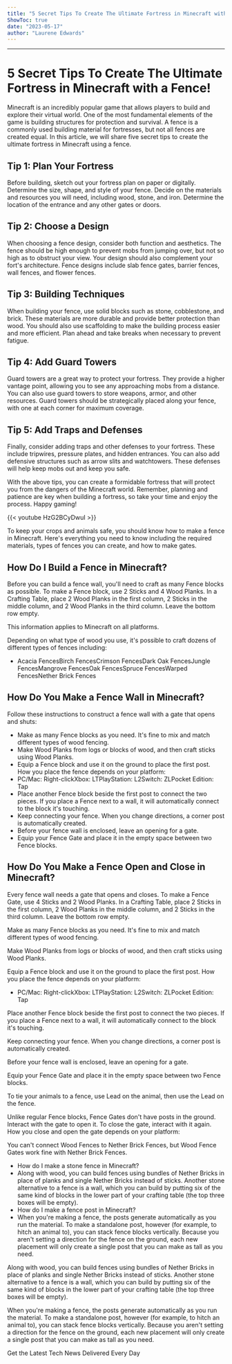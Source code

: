 ```yaml
---
title: "5 Secret Tips To Create The Ultimate Fortress in Minecraft with a Fence!"
ShowToc: true 
date: "2023-05-17"
author: "Laurene Edwards"
---
```

*****
# 5 Secret Tips To Create The Ultimate Fortress in Minecraft with a Fence!

Minecraft is an incredibly popular game that allows players to build and explore their virtual world. One of the most fundamental elements of the game is building structures for protection and survival. A fence is a commonly used building material for fortresses, but not all fences are created equal. In this article, we will share five secret tips to create the ultimate fortress in Minecraft using a fence.

## Tip 1: Plan Your Fortress

Before building, sketch out your fortress plan on paper or digitally. Determine the size, shape, and style of your fence. Decide on the materials and resources you will need, including wood, stone, and iron. Determine the location of the entrance and any other gates or doors.

## Tip 2: Choose a Design

When choosing a fence design, consider both function and aesthetics. The fence should be high enough to prevent mobs from jumping over, but not so high as to obstruct your view. Your design should also complement your fort's architecture. Fence designs include slab fence gates, barrier fences, wall fences, and flower fences.

## Tip 3: Building Techniques

When building your fence, use solid blocks such as stone, cobblestone, and brick. These materials are more durable and provide better protection than wood. You should also use scaffolding to make the building process easier and more efficient. Plan ahead and take breaks when necessary to prevent fatigue.

## Tip 4: Add Guard Towers

Guard towers are a great way to protect your fortress. They provide a higher vantage point, allowing you to see any approaching mobs from a distance. You can also use guard towers to store weapons, armor, and other resources. Guard towers should be strategically placed along your fence, with one at each corner for maximum coverage.

## Tip 5: Add Traps and Defenses

Finally, consider adding traps and other defenses to your fortress. These include tripwires, pressure plates, and hidden entrances. You can also add defensive structures such as arrow slits and watchtowers. These defenses will help keep mobs out and keep you safe.

With the above tips, you can create a formidable fortress that will protect you from the dangers of the Minecraft world. Remember, planning and patience are key when building a fortress, so take your time and enjoy the process. Happy gaming!

{{< youtube HzG2BCyDwuI >}} 




To keep your crops and animals safe, you should know how to make a fence in Minecraft. Here's everything you need to know including the required materials, types of fences you can create, and how to make gates.

 
##   How Do I Build a Fence in Minecraft?  
 

Before you can build a fence wall, you'll need to craft as many Fence blocks as possible. To make a Fence block, use 2 Sticks and 4 Wood Planks. In a Crafting Table, place 2 Wood Planks in the first column, 2 Sticks in the middle column, and 2 Wood Planks in the third column. Leave the bottom row empty.

 
This information applies to Minecraft on all platforms.
 

Depending on what type of wood you use, it's possible to craft dozens of different types of fences including:

 
- Acacia FencesBirch FencesCrimson FencesDark Oak FencesJungle FencesMangrove FencesOak FencesSpruce FencesWarped FencesNether Brick Fences

 
##   How Do You Make a Fence Wall in Minecraft?  
 

Follow these instructions to construct a fence wall with a gate that opens and shuts:

 
- Make as many Fence blocks as you need. It's fine to mix and match different types of wood fencing.
 - Make Wood Planks from logs or blocks of wood, and then craft sticks using Wood Planks.
 - Equip a Fence block and use it on the ground to place the first post. How you place the fence depends on your platform:
 - PC/Mac: Right-clickXbox: LTPlayStation: L2Switch: ZLPocket Edition: Tap
 - Place another Fence block beside the first post to connect the two pieces. If you place a Fence next to a wall, it will automatically connect to the block it's touching.
 - Keep connecting your fence. When you change directions, a corner post is automatically created.
 - Before your fence wall is enclosed, leave an opening for a gate.
 - Equip your Fence Gate and place it in the empty space between two Fence blocks.

 
##   How Do You Make a Fence Open and Close in Minecraft?  
 

Every fence wall needs a gate that opens and closes. To make a Fence Gate, use 4 Sticks and 2 Wood Planks. In a Crafting Table, place 2 Sticks in the first column, 2 Wood Planks in the middle column, and 2 Sticks in the third column. Leave the bottom row empty.

 

Make as many Fence blocks as you need. It's fine to mix and match different types of wood fencing.

 
Make Wood Planks from logs or blocks of wood, and then craft sticks using Wood Planks.
 

Equip a Fence block and use it on the ground to place the first post. How you place the fence depends on your platform:

 
- PC/Mac: Right-clickXbox: LTPlayStation: L2Switch: ZLPocket Edition: Tap

 

Place another Fence block beside the first post to connect the two pieces. If you place a Fence next to a wall, it will automatically connect to the block it's touching.

 

Keep connecting your fence. When you change directions, a corner post is automatically created.

 

Before your fence wall is enclosed, leave an opening for a gate.

 

Equip your Fence Gate and place it in the empty space between two Fence blocks.

 
To tie your animals to a fence, use Lead on the animal, then use the Lead on the fence.
 

Unlike regular Fence blocks, Fence Gates don't have posts in the ground. Interact with the gate to open it. To close the gate, interact with it again. How you close and open the gate depends on your platform:

 
You can't connect Wood Fences to Nether Brick Fences, but Wood Fence Gates work fine with Nether Brick Fences.
 
- How do I make a stone fence in Minecraft?
 - Along with wood, you can build fences using bundles of Nether Bricks in place of planks and single Nether Bricks instead of sticks. Another stone alternative to a fence is a wall, which you can build by putting six of the same kind of blocks in the lower part of your crafting table (the top three boxes will be empty).
 - How do I make a fence post in Minecraft?
 - When you're making a fence, the posts generate automatically as you run the material. To make a standalone post, however (for example, to hitch an animal to), you can stack fence blocks vertically. Because you aren't setting a direction for the fence on the ground, each new placement will only create a single post that you can make as tall as you need.

 
Along with wood, you can build fences using bundles of Nether Bricks in place of planks and single Nether Bricks instead of sticks. Another stone alternative to a fence is a wall, which you can build by putting six of the same kind of blocks in the lower part of your crafting table (the top three boxes will be empty).
 
When you're making a fence, the posts generate automatically as you run the material. To make a standalone post, however (for example, to hitch an animal to), you can stack fence blocks vertically. Because you aren't setting a direction for the fence on the ground, each new placement will only create a single post that you can make as tall as you need.
 

Get the Latest Tech News Delivered Every Day




